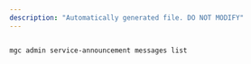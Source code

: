 ```yaml
---
description: "Automatically generated file. DO NOT MODIFY"
---
```


```bash

mgc admin service-announcement messages list

```